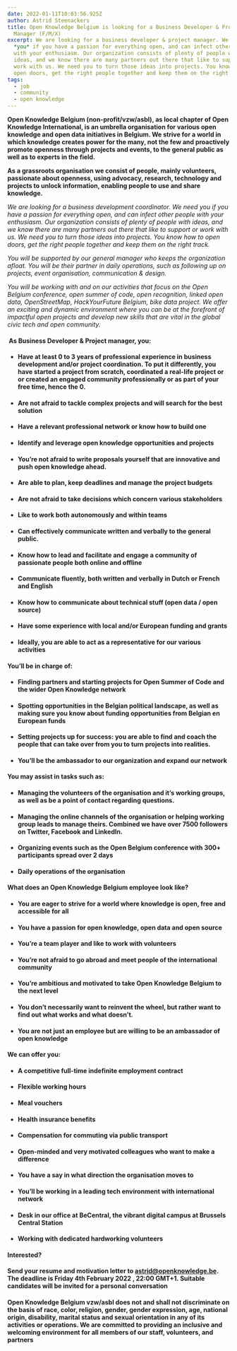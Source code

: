 ```yaml
---
date: 2022-01-11T10:03:56.925Z
author: Astrid Steenackers
title: Open Knowledge Belgium is looking for a Business Developer & Project
  Manager (F/M/X)
excerpt: We are looking for a business developer & project manager. We need
  *you* if you have a passion for everything open, and can infect other people
  with your enthusiasm. Our organization consists of plenty of people with
  ideas, and we know there are many partners out there that like to support or
  work with us. We need you to turn those ideas into projects. You know how to
  open doors, get the right people together and keep them on the right track.
tags:
  - job
  - community
  - open knowledge
---
```

**Open Knowledge Belgium (non-profit/vzw/asbl), as local chapter of Open Knowledge International, is an umbrella organisation for various open knowledge and open data initiatives in Belgium. We strive for a world in which knowledge creates power for the many, not the few and proactively promote openness through projects and events, to the general public as well as to experts in the field.**

**As a grassroots organisation we consist of people, mainly volunteers, passionate about openness, using advocacy, research, technology and projects to unlock information, enabling people to use and share knowledge.**

*We are looking for a business development coordinator. We need you if you have a passion for everything open, and can infect other people with your enthusiasm. Our organization consists of plenty of people with ideas, and we know there are many partners out there that like to support or work with us. We need you to turn those ideas into projects. You know how to open doors, get the right people together and keep them on the right track.*

*You will be supported by our general manager who keeps the organization afloat. You will be their partner in daily operations, such as following up on projects, event organisation, communication & design.*

*You will be working with and on our activities that focus on the Open Belgium conference, open summer of code, open recognition, linked open data, OpenStreetMap, HackYourFuture Belgium, bike data project. We offer an exciting and dynamic environment where you can be at the forefront of impactful open projects and develop new skills that are vital in the global civic tech and open community.*

####  **As Business Developer & Project manager, you:**

* #### Have at least 0 to 3 years of professional experience in business development and/or project coordination. To put it differently, you have started a project from scratch, coordinated a real-life project or or created an engaged community professionally or as part of your free time, hence the 0.
* #### Are not afraid to tackle complex projects and will search for the best solution
* #### Have a relevant professional network or know how to build one
* #### Identify and leverage open knowledge opportunities and projects
* #### You’re not afraid to write proposals yourself that are innovative and push open knowledge ahead.  
* #### Are able to plan, keep deadlines and manage the project budgets
* #### Are not afraid to take decisions which concern various stakeholders
* #### Like to work both autonomously and within teams
* #### Can effectively communicate written and verbally to the general public.
* #### Know how to lead and facilitate and engage a community of passionate people both online and offline
* #### Communicate fluently, both written and verbally in Dutch or French and English
* #### Know how to communicate about technical stuff (open data / open source)
* #### Have some experience with local and/or European funding and grants
* #### Ideally, you are able to act as a representative for our various activities

#### **You’ll be in charge of:**

* #### Finding partners and starting projects for Open Summer of Code and the wider Open Knowledge network
* #### Spotting opportunities in the Belgian political landscape, as well as making sure you know about funding opportunities from Belgian en European funds
* #### Setting projects up for success: you are able to find and coach the people that can take over from you to turn projects into realities.
* #### You’ll be the ambassador to our organization and expand our network

#### **You may assist in tasks such as:**

* #### Managing the volunteers of the organisation and it’s working groups, as well as be a point of contact regarding questions.
* #### Managing the online channels of the organisation or helping working group leads to manage theirs. Combined we have over 7500 followers on Twitter, Facebook and LinkedIn.
* #### Organizing events such as the Open Belgium conference with 300+ participants spread over 2 days
* #### Daily operations of the organisation

#### **What does an Open Knowledge Belgium employee look like?**

* #### You are eager to strive for a world where knowledge is open, free and accessible for all
* #### You have a passion for open knowledge, open data and open source
* #### You’re a team player and like to work with volunteers
* #### You’re not afraid to go abroad and meet people of the international community
* #### You’re ambitious and motivated to take Open Knowledge Belgium to the next level
* #### You don’t necessarily want to reinvent the wheel, but rather want to find out what works and what doesn’t.
* #### You are not just an employee but are willing to be an ambassador of open knowledge

#### **We can offer you:**

* #### A competitive full-time indefinite employment contract
* #### Flexible working hours
* #### Meal vouchers
* #### Health insurance benefits
* #### Compensation for commuting via public transport
* #### Open-minded and very motivated colleagues who want to make a difference
* #### You have a say in what direction the organisation moves to
* #### You’ll be working in a leading tech environment with international network
* #### Desk in our office at BeCentral, the vibrant digital campus at Brussels Central Station
* #### Working with dedicated hardworking volunteers

#### **Interested?**

#### Send your resume and motivation letter to astrid@openknowledge.be. The deadline is **Friday 4th February 2022 , 22:00 GMT+1.** Suitable candidates will be invited for a personal conversation

#### Open Knowledge Belgium vzw/asbl does not and shall not discriminate on the basis of race, color, religion, gender, gender expression, age, national origin, disability, marital status and sexual orientation in any of its activities or operations. We are committed to providing an inclusive and welcoming environment for all members of our staff, volunteers, and partners

[](<>)